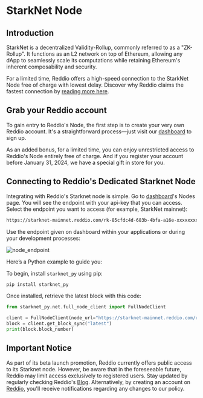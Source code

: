 # StarkNet Node

## Introduction

StarkNet is a decentralized Validity-Rollup, commonly referred to as a "ZK-Rollup". It functions as an L2 network on top of Ethereum, allowing any dApp to seamlessly scale its computations while retaining Ethereum's inherent composability and security.

For a limited time, Reddio offers a high-speed connection to the StarkNet Node free of charge with lowest delay. Discover why Reddio claims the fastest connection by [reading more here](https://blog.reddio.com/reddios-starknet-beta-node-launch-access-the-future-today/). 

## Grab your Reddio account

To gain entry to Reddio's Node, the first step is to create your very own Reddio account. It's a straightforward process—just visit our [dashboard](https://dashboard.reddio.com/)  to sign up.

As an added bonus, for a limited time, you can enjoy unrestricted access to Reddio's Node entirely free of charge. And if you register your account before January 31, 2024, we have a special gift in store for you.


## Connecting to Reddio's Dedicated Starknet Node

Integrating with Reddio's Starknet node is simple. Go to [dashboard](https://dashboard.reddio.com/)'s Nodes page. You will see the endpoint with your api-key that you can access. Select the endpoint you want to access (for example, StarkNet mainnet):

```bash
https://starknet-mainnet.reddio.com/rk-85cfdc4d-683b-4bfa-a16e-xxxxxxxxxxxx
```

Use the endpoint given on dashboard within your applications or during your development processes:

![node_endpoint](/node_endpoint.png)

Here’s a Python example to guide you:

To begin, install `starknet_py` using pip:

```bash
pip install starknet_py
```

Once installed, retrieve the latest block with this code:

```python
from starknet_py.net.full_node_client import FullNodeClient

client = FullNodeClient(node_url="https://starknet-mainnet.reddio.com/rk-85cfdc4d-683b-4bfa-a16e-xxxxxxxxxxxx")
block = client.get_block_sync("latest")
print(block.block_number)
```

## Important Notice

As part of its beta launch promotion, Reddio currently offers public access to its Starknet node. However, be aware that in the foreseeable future, Reddio may limit access exclusively to registered users. Stay updated by regularly checking Reddio's [Blog](https://blog.reddio.com/). Alternatively, by creating an account on [Reddio](https://www.reddio.com/), you'll receive notifications regarding any changes to our policy.

